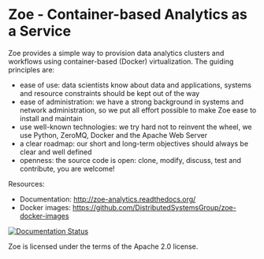 # Zoe - Container-based Analytics as a Service

Zoe provides a simple way to provision data analytics clusters and workflows using container-based (Docker) virtualization.
The guiding principles are:
* ease of use: data scientists know about data and applications, systems and resource constraints should be kept out of the way
* ease of administration: we have a strong background in systems and network administration, so we put all effort possible to make Zoe ease to install and maintain
* use well-known technologies: we try hard not to reinvent the wheel, we use Python, ZeroMQ, Docker and the Apache Web Server
* a clear roadmap: our short and long-term objectives should always be clear and well defined
* openness: the source code is open: clone, modify, discuss, test and contribute, you are welcome!

Resources:
* Documentation: http://zoe-analytics.readthedocs.org/
* Docker images: https://github.com/DistributedSystemsGroup/zoe-docker-images

[![Documentation Status](https://readthedocs.org/projects/zoe-analytics/badge/?version=latest)](https://readthedocs.org/projects/zoe-analytics/?badge=latest)

Zoe is licensed under the terms of the Apache 2.0 license.